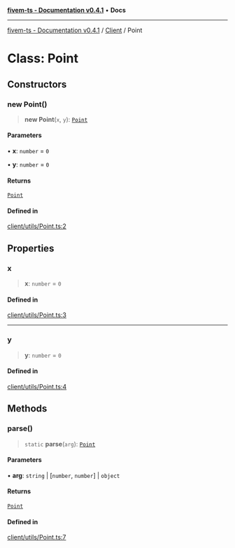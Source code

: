 [**fivem-ts - Documentation v0.4.1**](../../../README.md) • **Docs**

***

[fivem-ts - Documentation v0.4.1](../../../README.md) / [Client](../README.md) / Point

# Class: Point

## Constructors

### new Point()

> **new Point**(`x`, `y`): [`Point`](Point.md)

#### Parameters

• **x**: `number` = `0`

• **y**: `number` = `0`

#### Returns

[`Point`](Point.md)

#### Defined in

[client/utils/Point.ts:2](https://github.com/Purpose-Dev/fivem-ts/blob/af9f57481b70813a163451854c2103aaaed13195/src/client/utils/Point.ts#L2)

## Properties

### x

> **x**: `number` = `0`

#### Defined in

[client/utils/Point.ts:3](https://github.com/Purpose-Dev/fivem-ts/blob/af9f57481b70813a163451854c2103aaaed13195/src/client/utils/Point.ts#L3)

***

### y

> **y**: `number` = `0`

#### Defined in

[client/utils/Point.ts:4](https://github.com/Purpose-Dev/fivem-ts/blob/af9f57481b70813a163451854c2103aaaed13195/src/client/utils/Point.ts#L4)

## Methods

### parse()

> `static` **parse**(`arg`): [`Point`](Point.md)

#### Parameters

• **arg**: `string` \| [`number`, `number`] \| `object`

#### Returns

[`Point`](Point.md)

#### Defined in

[client/utils/Point.ts:7](https://github.com/Purpose-Dev/fivem-ts/blob/af9f57481b70813a163451854c2103aaaed13195/src/client/utils/Point.ts#L7)

